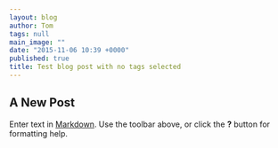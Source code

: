 ```yaml
---
layout: blog
author: Tom
tags: null
main_image: ""
date: "2015-11-06 10:39 +0000"
published: true
title: Test blog post with no tags selected
---
```


## A New Post

Enter text in [Markdown](http://daringfireball.net/projects/markdown/). Use the toolbar above, or click the **?** button for formatting help.
